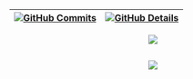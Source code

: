 
| [![GitHub Commits](http://github-profile-summary-cards.vercel.app/api/cards/productive-time?username=RobertSouDev&theme=dracula&utcOffset=-3)](https://github.com/vn7n24fzkq/github-profile-summary-cards) | [![GitHub Details](http://github-profile-summary-cards.vercel.app/api/cards/profile-details?username=RobertSouDev&theme=dracula)](https://github.com/vn7n24fzkq/github-profile-summary-cards) |  
| ----------- | ----------- |


<div align="center">
<a href="https://skillicons.dev">
  <img src="https://skillicons.dev/icons?i=git,javascript,typescript,css,html,react,next,tailwind,nodejs,express,nest,docker,github,jest,py,postman,styledcomponents,vercel,vite,mongodb,postgres" />
</a>
<br />
</div>

##
<div align="center">
  <img src="https://github-profile-trophy.vercel.app/?username=RobertSouDev&row=1&column=6&theme=dracula&margin-w=15&margin-h=15"/>
</div>

